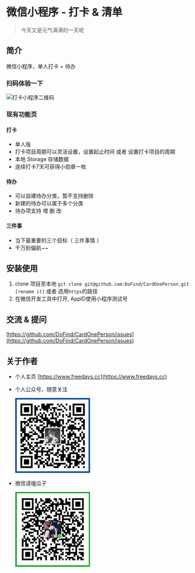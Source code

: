 # 微信小程序 - 打卡 & 清单
> 今天又是元气满满的一天呢

## 简介

微信小程序，单人打卡 + 待办

### 扫码体验一下

![打卡小程序二维码](https://dofind.github.io/img/v3/dk2.jpg)

### 现有功能页
#### 打卡
- 单人版
- 打卡项目周期可以灵活设置，设置起止时间 或者 设置打卡项目的周期
- 本地 Storage 存储数据
- 连续打卡7天可获得小勋章一枚

#### 待办
- 可以自建待办分类，暂不支持删除
- 新建的待办可以属于多个分类
- 待办项支持 增 删 改

#### 三件事
- 当下最重要的三个目标（ 三件事情 ）
- 千万别偏航~~

## 安装使用

1. clone 项目至本地 `git clone git@github.com:DoFind/CardOnePerson.git [rename it]` 或者 选用`https`的路径
2. 在微信开发工具中打开, AppID使用小程序测试号 

## 交流 & 提问

[https://github.com/DoFind/CardOnePerson/issues](https://github.com/DoFind/CardOnePerson/issues)

## 关于作者

- 个人主页 [https://www.freedays.cc](https://www.freedays.cc)
- 个人公众号，随意关注  
   
  ![个人公众号](img/cc.jpg)
- 微信请嗑瓜子 

  ![微信打赏二维码](img/ds.jpg)
